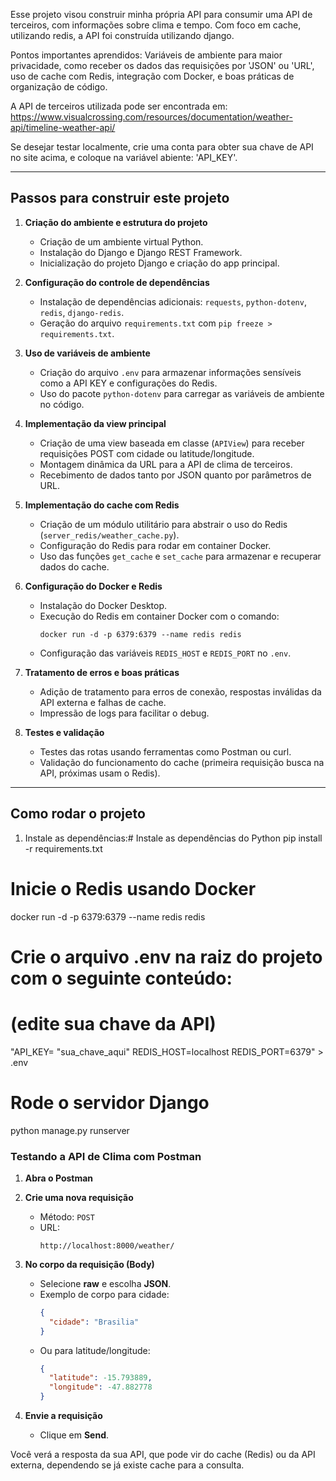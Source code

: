 Esse projeto visou construir minha própria API para consumir uma API de terceiros, com informações sobre clima e tempo. Com foco em cache, utilizando redis, a API foi construída utilizando django.

Pontos importantes aprendidos: Variáveis de ambiente para maior privacidade, como receber os dados das requisições por 'JSON' ou 'URL', uso de cache com Redis, integração com Docker, e boas práticas de organização de código.

A API de terceiros utilizada pode ser encontrada em: https://www.visualcrossing.com/resources/documentation/weather-api/timeline-weather-api/

Se desejar testar localmente, crie uma conta para obter sua chave de API no site acima, e coloque na variável abiente: 'API_KEY'.

---

## Passos para construir este projeto

1. **Criação do ambiente e estrutura do projeto**
   - Criação de um ambiente virtual Python.
   - Instalação do Django e Django REST Framework.
   - Inicialização do projeto Django e criação do app principal.

2. **Configuração do controle de dependências**
   - Instalação de dependências adicionais: `requests`, `python-dotenv`, `redis`, `django-redis`.
   - Geração do arquivo `requirements.txt` com `pip freeze > requirements.txt`.

3. **Uso de variáveis de ambiente**
   - Criação do arquivo `.env` para armazenar informações sensíveis como a API KEY e configurações do Redis.
   - Uso do pacote `python-dotenv` para carregar as variáveis de ambiente no código.

4. **Implementação da view principal**
   - Criação de uma view baseada em classe (`APIView`) para receber requisições POST com cidade ou latitude/longitude.
   - Montagem dinâmica da URL para a API de clima de terceiros.
   - Recebimento de dados tanto por JSON quanto por parâmetros de URL.

5. **Implementação do cache com Redis**
   - Criação de um módulo utilitário para abstrair o uso do Redis (`server_redis/weather_cache.py`).
   - Configuração do Redis para rodar em container Docker.
   - Uso das funções `get_cache` e `set_cache` para armazenar e recuperar dados do cache.

6. **Configuração do Docker e Redis**
   - Instalação do Docker Desktop.
   - Execução do Redis em container Docker com o comando:
     ```
     docker run -d -p 6379:6379 --name redis redis
     ```
   - Configuração das variáveis `REDIS_HOST` e `REDIS_PORT` no `.env`.

7. **Tratamento de erros e boas práticas**
   - Adição de tratamento para erros de conexão, respostas inválidas da API externa e falhas de cache.
   - Impressão de logs para facilitar o debug.

8. **Testes e validação**
   - Testes das rotas usando ferramentas como Postman ou curl.
   - Validação do funcionamento do cache (primeira requisição busca na API, próximas usam o Redis).

---

## Como rodar o projeto

1. Instale as dependências:# Instale as dependências do Python
pip install -r requirements.txt

# Inicie o Redis usando Docker
docker run -d -p 6379:6379 --name redis redis

# Crie o arquivo .env na raiz do projeto com o seguinte conteúdo:
# (edite sua chave da API)
"API_KEY= "sua_chave_aqui"
REDIS_HOST=localhost
REDIS_PORT=6379" > .env

# Rode o servidor Django
python manage.py runserver

### Testando a API de Clima com Postman

1. **Abra o Postman**

2. **Crie uma nova requisição**
   - Método: `POST`
   - URL:
     ```
     http://localhost:8000/weather/
     ```

3. **No corpo da requisição (Body)**
   - Selecione **raw** e escolha **JSON**.
   - Exemplo de corpo para cidade:
     ```json
     {
       "cidade": "Brasilia"
     }
     ```
   - Ou para latitude/longitude:
     ```json
     {
       "latitude": -15.793889,
       "longitude": -47.882778
     }
     ```

4. **Envie a requisição**
   - Clique em **Send**.

Você verá a resposta da sua API, que pode vir do cache (Redis) ou da API externa, dependendo se já existe cache para a consulta.
